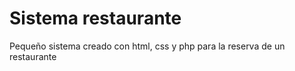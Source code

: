 # Sistema restaurante
 Pequeño sistema creado con html, css y php para la reserva de un restaurante
